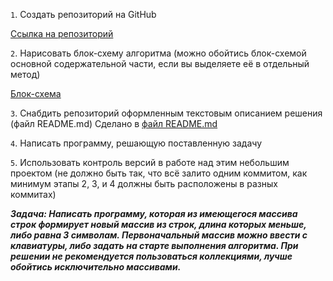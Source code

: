 `1`. Создать репозиторий на GitHub

[Ссылка на репозиторий](https://github.com/Azali4ik/Dz_1)


`2`. Нарисовать блок-схему алгоритма (можно обойтись блок-схемой основной содержательной части, если вы выделяете её в отдельный метод)

[Блок-схема](https://github.com/Azali4ik/Dz_1/blob/main/block-diagram/bs.png)


`3`. Снабдить репозиторий оформленным текстовым описанием решения  (файл README.md)
Сделано в [файл README.md](https://github.com/Azali4ik/Dz_1/blob/main/README.md)


`4`. Написать программу, решающую поставленную задачу


`5`. Использовать контроль версий в работе над этим небольшим проектом (не должно быть так, что всё залито одним коммитом, как минимум этапы 2, 3, и 4 должны быть расположены в разных коммитах)

***Задача: Написать программу, которая из имеющегося массива строк формирует новый массив из строк, длина которых меньше, либо равна 3 символам. Первоначальный массив можно ввести с клавиатуры, либо задать на старте выполнения алгоритма. При решении не рекомендуется пользоваться коллекциями, лучше обойтись исключительно массивами.***


